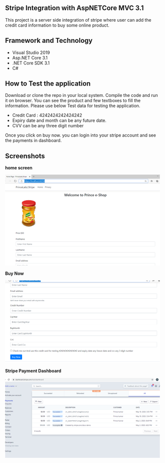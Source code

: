 ## Stripe Integration with AspNETCore MVC 3.1 

This project is a server side integration of stripe where user can add the credit card information to buy some online product. 

## Framework and Technology
* Visual Studio 2019
* Asp.NET Core 3.1 
* .NET Core SDK 3.1
* C#

## How to Test the application

Download or clone the repo in your local system. Compile the code and run it on browser. You can see the product and few textboxes to fill the information. Please use below Test data for testing the application.

* Credit Card : 4242424242424242
* Expiry date and month can be any future date.
* CVV can be any three digit number

Once you click on buy now. you can login into your stripe account and see the payments in dashboard. 

## Screenshots

**home screen**

![Home Screen](https://raw.githubusercontent.com/Prince-Coding-Lab/Stripe_AspNetCoreMvc3.1/master/PrinceLabz.Stripe/wwwroot/Stripe_s1.PNG)

**Buy Now**

![Buy Now](https://raw.githubusercontent.com/Prince-Coding-Lab/Stripe_AspNetCoreMvc3.1/master/PrinceLabz.Stripe/wwwroot/Stripe_s2.PNG)

**Stripe Payment Dashboard**

![Stripe Dashboard.](https://raw.githubusercontent.com/Prince-Coding-Lab/Stripe_AspNetCoreMvc3.1/master/PrinceLabz.Stripe/wwwroot/Stripe_s3.PNG)
